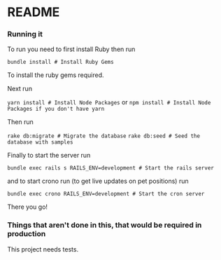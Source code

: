 # README

### Running it

To run you need to first install Ruby then run

```bundle install # Install Ruby Gems```

To install the ruby gems required.

Next run

```yarn install # Install Node Packages```
or 
```npm install # Install Node Packages if you don't have yarn```

Then run

```rake db:migrate # Migrate the database```
```rake db:seed # Seed the database with samples```

Finally to start the server run

```bundle exec rails s RAILS_ENV=development # Start the rails server```

and to start crono run (to get live updates on pet positions) run

```bundle exec crono RAILS_ENV=development # Start the cron server```

There you go!

### Things that aren't done in this, that would be required in production

This project needs tests.